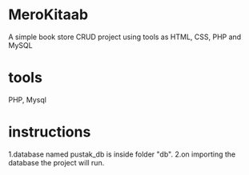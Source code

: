 # MeroKitaab
A simple book store CRUD project using tools as HTML, CSS, PHP and MySQL
# tools
PHP, Mysql
# instructions
1.database named pustak_db is inside folder "db".
2.on importing the database the project will run.
